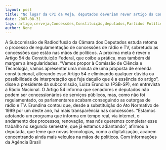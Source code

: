 ```yaml
---
layout: post
title: "No lugar da CPI da Veja, deputados deveriam rever artigo da Constituição sobre concessões a políticos"
date: 2007-08-31
tags: artigo,cerveja,Concessões,Constituição,deputados,Partidos Políticos
author: None
---
```

A Subcomiss&atilde;o de Radiodifus&atilde;o da C&acirc;mara dos Deputados estuda retoma o processo de regulamenta&ccedil;&atilde;o de concess&otilde;es de r&aacute;dio e TV, sobretudo as concess&otilde;es que est&atilde;o nas m&atilde;os de pol&iacute;ticos. A pr&oacute;xima meta &eacute; rever o Artigo 54 da Constitui&ccedil;&atilde;o Federal, que co&iacute;be a pr&aacute;tica, mas tamb&eacute;m d&aacute; margem a irregularidades.
&ldquo;Vamos propor &agrave; Comiss&atilde;o de Ci&ecirc;ncia e Tecnologia, vamos apresentar uma minuta de uma proposta de emenda constitucional, alterando esse Artigo 54 e eliminando qualquer d&uacute;vida ou possibilidade de interpreta&ccedil;&atilde;o que fuja daquilo que &eacute; a ess&ecirc;ncia do artigo&rdquo;, disse a presidente da subcomiss&atilde;o, Luiza Erundina (PSB-SP), em entrevista &agrave; R&aacute;dio Nacional.
O Artigo 54 informa que senadores e deputados n&atilde;o podem ser concession&aacute;rios de servi&ccedil;os p&uacute;blicos, mas, como n&atilde;o foi regulamentado, os parlamentares acabam conseguindo as outorgas de r&aacute;dio e TV. Erundina contou que, desde a substitui&ccedil;&atilde;o do Ato Normativo de 1999 por um deste ano, h&aacute; mais transpar&ecirc;ncia nas concess&otilde;es.
&ldquo;Estamos adotando um programa que informa em tempo real, via internet, o andamento dos processos, renova&ccedil;&atilde;o, mas n&oacute;s queremos completar esse trabalho no segundo semestre, que j&aacute; estamos adiantando&rdquo;, afirmou a deputada, que teme que novas tecnologias, como a digitaliza&ccedil;&atilde;o, acabem concentrando ainda mais ve&iacute;culos na m&atilde;os de pol&iacute;ticos.
Com informa&ccedil;&otilde;es da Ag&ecirc;ncia Brasil 